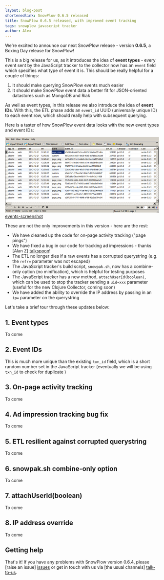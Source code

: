 ```yaml
---
layout: blog-post
shortenedlink: SnowPlow 0.6.5 released
title: SnowPlow 0.6.5 released, with improved event tracking
tags: snowplow javascript tracker
author: Alex
---
```


We're excited to announce our next SnowPlow release - version **0.6.5**, a Boxing Day release for SnowPlow!

This is a big release for us, as it introduces the idea of **event types** - every event sent by the JavaScript tracker to the collector now has an `event` field which specifies what type of event it is. This should be really helpful for a couple of things:

1. It should make querying SnowPlow events much easier
2. It should make SnowPlow event data a better fit for JSON-oriented datastores such as MongoDB and Riak

As well as event types, in this release we also introduce the idea of **event IDs**. With this, the ETL phase adds an `event_id` UUID (universally unique ID) to each event row, which should really help with subsequent querying.

Here is a taster of how SnowPlow event data looks with the new event types and event IDs:

![events-screenshot] [events-screenshot]

These are not the only improvements in this version - here are the rest:

* We have cleaned up the code for on-page activity tracking ("page pings")
* We have fixed a bug in our code for tracking ad impressions - thanks [Alan Z] [talkspoon]!
* The ETL no longer dies if a raw events has a corrupted querystring (e.g. the `refr=` parameter was not escaped)
* The JavaScript tracker's build script, `snowpak.sh`, now has a combine-only option (no minification), which is helpful for testing purposes
* The JavaScript tracker has a new method, `attachUserId(boolean)`, which can be used to stop the tracker sending a `uid=xxx` parameter (useful for the new Clojure Collector, coming soon)
* We have added the ability to override the IP address by passing in an `ip=` parameter on the querystring

Let's take a brief tour through these updates below:

<!--more-->

## 1. Event types

To come

## 2. Event IDs

This is much more unique than the existing `txn_id` field, which is a short random number set in the JavaScript tracker (eventually we will be using `txn_id` to check for duplicate )

## 3. On-page activity tracking

To come

## 4. Ad impression tracking bug fix

To come

## 5. ETL resilient against corrupted querystring

To come

## 6. snowpak.sh combine-only option

To come

## 7. attachUserId(boolean)

To come

## 8. IP address override

To come

## Getting help

That's it! If you have any problems with SnowPlow version 0.6.4, please [raise an issue] [issues] or get in touch with us via [the usual channels] [talk-to-us].

[events-screenshot]: /static/img/blog/2012/event_and_event_id_fields.png
[talkspoon]: https://github.com/talkspoon

[issues]: https://github.com/snowplow/snowplow/issues
[talk-to-us]: https://github.com/snowplow/snowplow/wiki/Talk-to-us